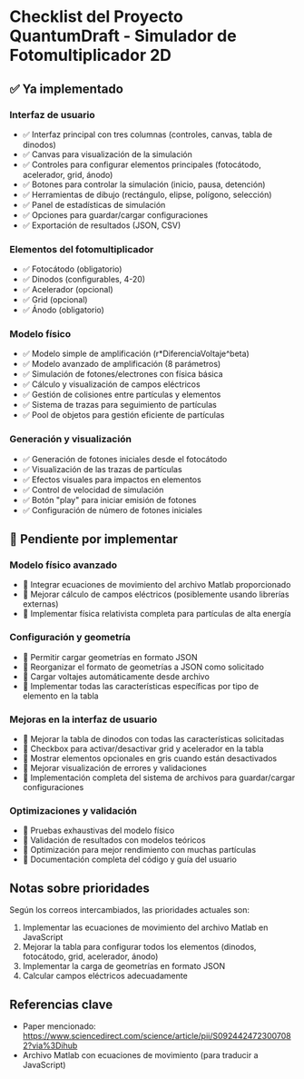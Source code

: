 # Checklist del Proyecto QuantumDraft - Simulador de Fotomultiplicador 2D

## ✅ Ya implementado

### Interfaz de usuario
- ✅ Interfaz principal con tres columnas (controles, canvas, tabla de dinodos)
- ✅ Canvas para visualización de la simulación
- ✅ Controles para configurar elementos principales (fotocátodo, acelerador, grid, ánodo)
- ✅ Botones para controlar la simulación (inicio, pausa, detención)
- ✅ Herramientas de dibujo (rectángulo, elipse, polígono, selección)
- ✅ Panel de estadísticas de simulación
- ✅ Opciones para guardar/cargar configuraciones
- ✅ Exportación de resultados (JSON, CSV)

### Elementos del fotomultiplicador
- ✅ Fotocátodo (obligatorio)
- ✅ Dinodos (configurables, 4-20)
- ✅ Acelerador (opcional)
- ✅ Grid (opcional)
- ✅ Ánodo (obligatorio)

### Modelo físico
- ✅ Modelo simple de amplificación (r*DiferenciaVoltaje^beta)
- ✅ Modelo avanzado de amplificación (8 parámetros)
- ✅ Simulación de fotones/electrones con física básica
- ✅ Cálculo y visualización de campos eléctricos
- ✅ Gestión de colisiones entre partículas y elementos
- ✅ Sistema de trazas para seguimiento de partículas
- ✅ Pool de objetos para gestión eficiente de partículas

### Generación y visualización
- ✅ Generación de fotones iniciales desde el fotocátodo
- ✅ Visualización de las trazas de partículas
- ✅ Efectos visuales para impactos en elementos
- ✅ Control de velocidad de simulación
- ✅ Botón "play" para iniciar emisión de fotones
- ✅ Configuración de número de fotones iniciales

## 🔲 Pendiente por implementar

### Modelo físico avanzado
- 🔲 Integrar ecuaciones de movimiento del archivo Matlab proporcionado
- 🔲 Mejorar cálculo de campos eléctricos (posiblemente usando librerías externas)
- 🔲 Implementar física relativista completa para partículas de alta energía

### Configuración y geometría
- 🔲 Permitir cargar geometrías en formato JSON
- 🔲 Reorganizar el formato de geometrías a JSON como solicitado
- 🔲 Cargar voltajes automáticamente desde archivo
- 🔲 Implementar todas las características específicas por tipo de elemento en la tabla

### Mejoras en la interfaz de usuario
- 🔲 Mejorar la tabla de dinodos con todas las características solicitadas
- 🔲 Checkbox para activar/desactivar grid y acelerador en la tabla
- 🔲 Mostrar elementos opcionales en gris cuando están desactivados
- 🔲 Mejorar visualización de errores y validaciones
- 🔲 Implementación completa del sistema de archivos para guardar/cargar configuraciones

### Optimizaciones y validación
- 🔲 Pruebas exhaustivas del modelo físico
- 🔲 Validación de resultados con modelos teóricos
- 🔲 Optimización para mejor rendimiento con muchas partículas
- 🔲 Documentación completa del código y guía del usuario

## Notas sobre prioridades
Según los correos intercambiados, las prioridades actuales son:
1. Implementar las ecuaciones de movimiento del archivo Matlab en JavaScript
2. Mejorar la tabla para configurar todos los elementos (dinodos, fotocátodo, grid, acelerador, ánodo)
3. Implementar la carga de geometrías en formato JSON
4. Calcular campos eléctricos adecuadamente

## Referencias clave
- Paper mencionado: https://www.sciencedirect.com/science/article/pii/S0924424723007082?via%3Dihub
- Archivo Matlab con ecuaciones de movimiento (para traducir a JavaScript)